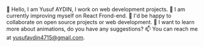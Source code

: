 
🔭 Hello, I am Yusuf AYDIN, I work on web development projects.
🌱 I am currently improving myself on React Frond-end.
👯 I'd be happy to collaborate on open source projects or web development.
🤔 I want to learn more about animations, do you have any suggestions?
📫 You can reach me at yusufaydin4715@gmail.com.


